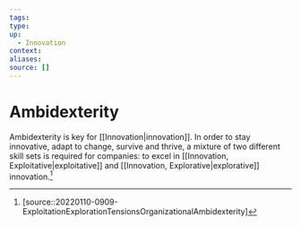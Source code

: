 ```yaml
---
tags:
type:
up:
  - Innovation
context:
aliases:
source: []
---
```


# Ambidexterity

Ambidexterity is key for [[Innovation|innovation]]. In order to stay innovative, adapt to change, survive and thrive, a mixture of two different skill sets is required for companies: to excel in [[Innovation, Exploitative|exploitative]] and [[Innovation, Explorative|explorative]] innovation.[^1]

[^1]: [source::20220110-0909-ExploitationExplorationTensionsOrganizationalAmbidexterity]

